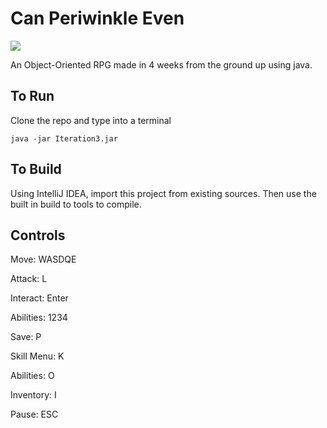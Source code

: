# Can Periwinkle Even
[<img src="https://lh6.googleusercontent.com/21WcuB5BsnaZL8uWAwgPc_ovbPNyCzpHT9fxwGxPVE94q6Xw-96HCXP4efiphnt1A26m5lNB_s6L7-AiYqjZnrjpndDQYfrw79DyvOmt1fWmfuhofUrzIJfVMrRZW0NoIpleSx8N">](http://google.com.au/)

An Object-Oriented RPG made in 4 weeks from the ground up using java.


## To Run
Clone the repo and type into a terminal
```
java -jar Iteration3.jar
```

## To Build
Using IntelliJ IDEA, import this project from existing sources. Then use the built in build to tools to compile. 

## Controls

Move: WASDQE

Attack: L

Interact: Enter

Abilities: 1234

Save: P

Skill Menu: K

Abilities: O

Inventory: I

Pause: ESC

